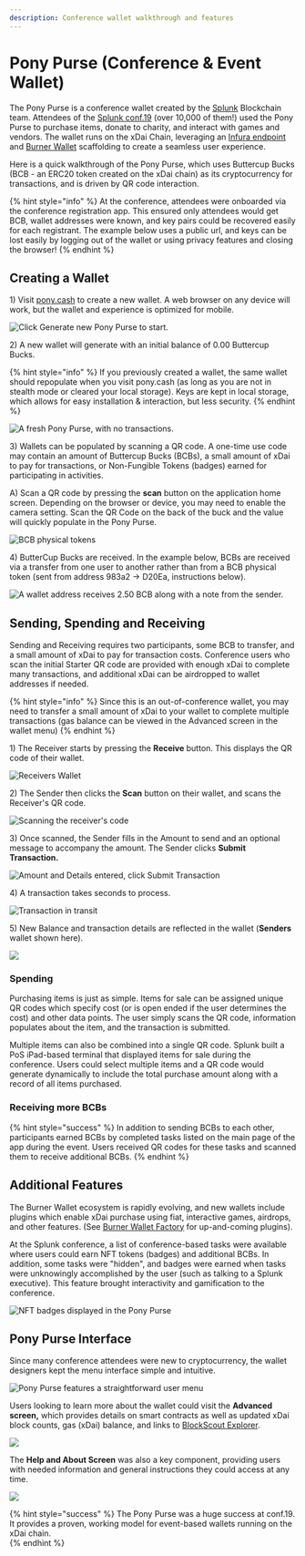 ```yaml
---
description: Conference wallet walkthrough and features
---
```


# Pony Purse \(Conference & Event Wallet\)

The Pony Purse is a conference wallet created by the [Splunk](https://www.splunk.com/) Blockchain team. Attendees of the [Splunk conf.19](splunk-conference-non-crypto-conference.md) \(over 10,000 of them!\) used the Pony Purse to purchase items, donate to charity, and interact with games and vendors. The wallet runs on the xDai Chain, leveraging an [Infura endpoint](https://blog.infura.io/infura-brings-scale-to-splunk-xdai-pop-up-cryptocurrency-ab53eda62320) and [Burner Wallet](../../../for-users/wallets/burner-wallet.md) scaffolding to create a seamless user experience. 

Here is a quick walkthrough of the Pony Purse, which uses Buttercup Bucks \(BCB - an ERC20 token created on the xDai chain\) as its cryptocurrency for transactions, and is driven by QR code interaction.

{% hint style="info" %}
At the conference, attendees were onboarded via the conference registration app. This ensured only attendees would get BCB, wallet addresses were known, and key pairs could be recovered easily for each registrant. The example below uses a public url, and keys can be lost easily by logging out of the wallet or using privacy features and closing the browser!
{% endhint %}

## Creating a Wallet

1\) Visit  [pony.cash](https://pony.cash) to create a new wallet.  A web browser on any device will work, but the wallet and experience is optimized for mobile. 

![Click Generate new Pony Purse to start.](../../../.gitbook/assets/bb1.png)

2\) A new wallet will generate with an initial balance of 0.00 Buttercup Bucks.

{% hint style="info" %}
If you previously created a wallet, the same wallet should repopulate when you visit pony.cash \(as long as you are not in stealth mode or cleared your local storage\). Keys are kept in local storage, which allows for easy installation & interaction, but less security.
{% endhint %}

![A fresh Pony Purse, with no transactions.](../../../.gitbook/assets/bcb2.png)

3\) Wallets can be populated by scanning a QR code.  A one-time use code may contain an amount of Buttercup Bucks \(BCBs\), a small amount of xDai to pay for transactions, or Non-Fungible Tokens \(badges\) earned for participating in activities. 

A\) Scan a QR code by pressing the **scan** button on the application home screen. Depending on the browser or device, you may need to enable the camera setting. Scan the QR Code on the back of the buck and the value will quickly populate in the Pony Purse.

![BCB physical tokens](../../../.gitbook/assets/bcb1.png)

4\)  ButterCup Bucks are received. In the example below, BCBs are received via a transfer from one user to another rather than from a BCB physical token \(sent from address 983a2 -&gt; D20Ea, instructions below\). 

![A wallet address receives 2.50 BCB along with a note from the sender.](../../../.gitbook/assets/bcb-3.png)

## Sending, Spending and Receiving

Sending and Receiving requires two participants, some BCB to transfer, and a small amount of xDai to pay for transaction costs. Conference users who scan the initial Starter QR code are provided with enough xDai to complete many transactions, and additional xDai can be airdropped to wallet addresses if needed.

{% hint style="info" %}
Since this is an out-of-conference wallet, you may need to transfer a small amount of xDai to your wallet to complete multiple transactions \(gas balance can be viewed in the Advanced screen in the wallet menu\)
{% endhint %}

1\) The Receiver starts by pressing the **Receive** button. This displays the QR code of their wallet.

![Receivers Wallet](../../../.gitbook/assets/bcb4.png)

2\) The Sender then clicks the **Scan** button on their wallet, and scans the Receiver's QR code. 

![Scanning the receiver&apos;s code](../../../.gitbook/assets/scanning-qr-code.png)

3\) Once scanned, the Sender fills in the Amount to send and an optional message to accompany the amount. The Sender clicks **Submit Transaction.**

![Amount and Details entered, click Submit Transaction](../../../.gitbook/assets/send-1.png)

4\) A transaction takes seconds to process.

![Transaction in transit](../../../.gitbook/assets/processing.png)

5\) New Balance and transaction details are reflected in the wallet \(**Senders** wallet shown here\).

![](../../../.gitbook/assets/check_wallet.png)

### Spending

Purchasing items is just as simple. Items for sale can be assigned unique QR codes which specify cost \(or is open ended if the user determines the cost\) and other data points. The user simply scans the QR code, information populates about the item, and the transaction is submitted.

Multiple items can also be combined into a single QR code. Splunk built a PoS iPad-based terminal that displayed items for sale during the conference. Users could select multiple items and a QR code would generate dynamically to include the total purchase amount along with a record of all items purchased.

### Receiving more BCBs

{% hint style="success" %}
In addition to sending BCBs to each other, participants earned BCBs by completed tasks listed on the main page of the app during the event. Users received QR codes for these tasks and scanned them to receive additional BCBs. 
{% endhint %}

## Additional Features

The Burner Wallet ecosystem is rapidly evolving, and new wallets include plugins which enable  xDai purchase using fiat, interactive games, airdrops, and other features. \(See [Burner Wallet Factory](../../../for-developers/burner-wallet-factory/) for up-and-coming plugins\). 

At the Splunk conference, a list of conference-based tasks were available where users could earn NFT tokens \(badges\) and additional BCBs. In addition, some tasks were "hidden", and badges were earned when tasks were unknowingly accomplished by the user \(such as talking to a Splunk executive\). This feature brought interactivity and gamification to the conference.

![NFT badges displayed in the Pony Purse](../../../.gitbook/assets/exec.png)

## Pony Purse Interface

Since many conference attendees were new to cryptocurrency, the wallet designers kept the menu interface simple and intuitive. 

![Pony Purse features a straightforward user menu](../../../.gitbook/assets/simple-menu.png)

Users looking to learn more about the wallet could visit the **Advanced screen,** which provides details on smart contracts as well as updated xDai block counts, gas \(xDai\) balance, and links to [BlockScout Explorer](https://blockscout.com/poa/xdai/). 

![](../../../.gitbook/assets/advanced-menu.png)

The **Help and About Screen** was also a key component, providing users with needed information and general instructions they could access at any time.

![](../../../.gitbook/assets/help-and-about.png)

{% hint style="success" %}
The Pony Purse was a huge success at conf.19.  It provides a proven, working model for event-based wallets running on the xDai chain.  
{% endhint %}



### 



